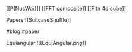 [[P(NucWar)]]
[[FFT composite]]
[[Fltn 4d cube]]

Papers
[[SuitcaseShuffle]]

#blog #paper 

Equiangular
![[EquiAngular.png]]